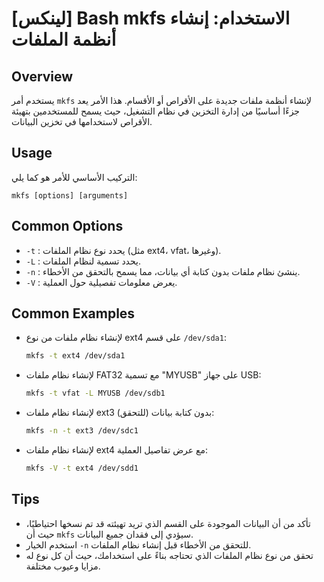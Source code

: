 # [لينكس] Bash mkfs الاستخدام: إنشاء أنظمة الملفات

## Overview
يستخدم أمر `mkfs` لإنشاء أنظمة ملفات جديدة على الأقراص أو الأقسام. هذا الأمر يعد جزءًا أساسيًا من إدارة التخزين في نظام التشغيل، حيث يسمح للمستخدمين بتهيئة الأقراص لاستخدامها في تخزين البيانات.

## Usage
التركيب الأساسي للأمر هو كما يلي:
```
mkfs [options] [arguments]
```

## Common Options
- `-t` : يحدد نوع نظام الملفات (مثل ext4، vfat، وغيرها).
- `-L` : يحدد تسمية لنظام الملفات.
- `-n` : ينشئ نظام ملفات بدون كتابة أي بيانات، مما يسمح بالتحقق من الأخطاء.
- `-V` : يعرض معلومات تفصيلية حول العملية.

## Common Examples
- لإنشاء نظام ملفات من نوع ext4 على قسم `/dev/sda1`:
  ```bash
  mkfs -t ext4 /dev/sda1
  ```

- لإنشاء نظام ملفات FAT32 مع تسمية "MYUSB" على جهاز USB:
  ```bash
  mkfs -t vfat -L MYUSB /dev/sdb1
  ```

- لإنشاء نظام ملفات ext3 بدون كتابة بيانات (للتحقق):
  ```bash
  mkfs -n -t ext3 /dev/sdc1
  ```

- لإنشاء نظام ملفات ext4 مع عرض تفاصيل العملية:
  ```bash
  mkfs -V -t ext4 /dev/sdd1
  ```

## Tips
- تأكد من أن البيانات الموجودة على القسم الذي تريد تهيئته قد تم نسخها احتياطيًا، حيث أن `mkfs` سيؤدي إلى فقدان جميع البيانات.
- استخدم الخيار `-n` للتحقق من الأخطاء قبل إنشاء نظام الملفات.
- تحقق من نوع نظام الملفات الذي تحتاجه بناءً على استخدامك، حيث أن كل نوع له مزايا وعيوب مختلفة.